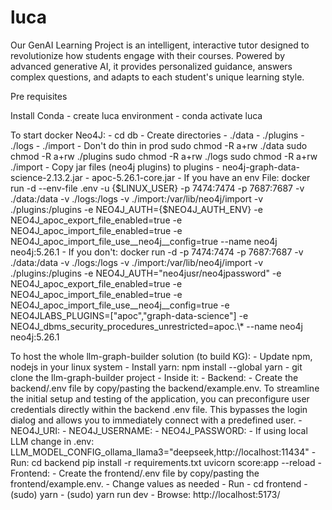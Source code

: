 # luca
Our GenAI Learning Project is an intelligent, interactive tutor designed to revolutionize how students engage with their courses. Powered by advanced generative AI, it provides personalized guidance, answers complex questions, and adapts to each student's unique learning style. 

Pre requisites

Install Conda
    - create luca environment
    - conda activate luca

To start docker Neo4J:
    - cd db
    - Create directories 
        - ./data
        - ./plugins
        - ./logs
        - ./import
    - Don't do thin in prod
        sudo chmod -R a+rw ./data
        sudo chmod -R a+rw ./plugins
        sudo chmod -R a+rw ./logs
        sudo chmod -R a+rw ./import
    - Copy jar files (neo4j plugins) to plugins
        - neo4j-graph-data-science-2.13.2.jar
        - apoc-5.26.1-core.jar
    - If you have an env File:
        docker run -d --env-file .env -u {$LINUX_USER} -p 7474:7474 -p 7687:7687 -v ./data:/data -v ./logs:/logs -v ./import:/var/lib/neo4j/import -v ./plugins:/plugins -e NEO4J_AUTH={$NEO4J_AUTH_ENV} -e NEO4J_apoc_export_file_enabled=true -e NEO4J_apoc_import_file_enabled=true -e NEO4J_apoc_import_file_use__neo4j__config=true --name neo4j neo4j:5.26.1
    - If you don't:
        docker run -d -p 7474:7474 -p 7687:7687 -v ./data:/data -v ./logs:/logs -v ./import:/var/lib/neo4j/import -v ./plugins:/plugins  -e NEO4J_AUTH="neo4jusr/neo4jpassword" -e NEO4J_apoc_export_file_enabled=true -e NEO4J_apoc_import_file_enabled=true -e NEO4J_apoc_import_file_use__neo4j__config=true -e NEO4JLABS_PLUGINS=\[\"apoc\",\"graph-data-science\"\] -e NEO4J_dbms_security_procedures_unrestricted=apoc.\\\* --name neo4j neo4j:5.26.1

To host the whole llm-graph-builder solution (to build KG):
    - Update npm, nodejs in your linux system
    - Install yarn:
        npm install --global yarn
    - git clone the llm-graph-builder project
    - Inside it:
        - Backend:
            - Create the backend/.env file by copy/pasting the backend/example.env. To streamline the initial setup and testing of the application, you can preconfigure user credentials directly within the backend .env file. This bypasses the login dialog and allows you to immediately connect with a predefined user.
            - NEO4J_URI: 
            - NEO4J_USERNAME:
            - NEO4J_PASSWORD:
            - If using local LLM change in .env: LLM_MODEL_CONFIG_ollama_llama3="deepseek,http://localhost:11434"
            - Run:
                cd backend
                pip install -r requirements.txt
                uvicorn score:app --reload
        - Frontend:
            - Create the frontend/.env file by copy/pasting the frontend/example.env.
            - Change values as needed
            - Run
                - cd frontend
                - (sudo) yarn
                - (sudo) yarn run dev
        - Browse: http://localhost:5173/
